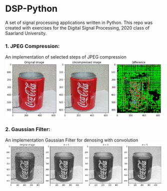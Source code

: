 # DSP-Python
A set of signal processing applications written in Python. This repo was created with exercises for the Digital Signal Processing, 2020 class of Saarland University.

### 1. JPEG Compression: 
An implementation of selected steps of JPEG compression
<img src="data/1.png" alt="" />

### 2. Gaussian Filter: 
An implementation Gaussian Filter for denosing with convolution
<img src="data/2.png" alt="" />
